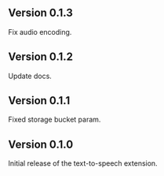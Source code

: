 ## Version 0.1.3

Fix audio encoding.

## Version 0.1.2

Update docs.

## Version 0.1.1

Fixed storage bucket param.

## Version 0.1.0

Initial release of the text-to-speech extension.
